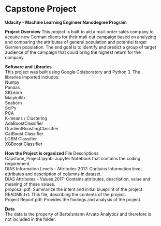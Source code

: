 # Capstone Project  
**Udacity - Machine Learning Engineer Nanodegree Program**

**Project Overview**
This project is built to aid a mail-order sales company to acquire new German clients for their mail-out campaign based on analyzing and comparing the attributes of general population and potential target Germen population. The end goal is to identify and predict a group of target audience of the campaign that could bring the highest return for the company. 

**Software and Libraries**  
This project was built using Google Colaboratory and Python 3. The libraries imported includes:  
Numpy  
Pandas   
SKLearn   
Matplotlib   
Seaborn  
SciPy  
PCA  
K-means / Clustering  
AdaBoostClassifier  
GradientBoostingClassifier  
CatBoost Classifier  
LGBM Classifier  
XGBoost Classifier  

**How the Project is organized**
File Descriptions:  
Capstone_Project.ipynb: Jupyter Notebook that contains the coding requirement.  
DIAS Information Levels - Attributes 2017: Contains Information level, attributes and description of columns in dataset.  
DIAS Attributes - Values 2017: Contains attributes, description, value and meaning of these values.  
proposal.pdf: Summarize the intent and initial blueprint of the project.  
README.txt: This file, describing the contents of the project.  
Project Report.pdf: Provides the findings and analysis of the project.  


**Data**  
The data is the property of Bertelsmann Arvato Analytics and therefore is not included in the folder.
